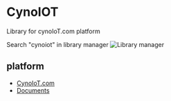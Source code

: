 # CynoIOT
 
Library for cynoIoT.com platform

Search "cynoiot" in library manager
![Library manager](https://cynoiot.com/docs/assets/cynoiot-library-YYMMR5u6.png)

## platform
- [CynoIoT.com](https://cynoiot.com)
- [Documents](https://cynoiot.com/docs)